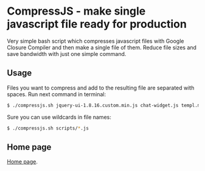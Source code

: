 # CompressJS - make single javascript file ready for production

Very simple bash script which compresses javascript files with Google Closure Compiler and then make a single file of them. Reduce file sizes and save bandwidth with just one simple command.

## Usage

Files you want to compress and add to the resulting file are separated with spaces. Run next command in terminal:

```bash
$ ./compressjs.sh jquery-ui-1.8.16.custom.min.js chat-widget.js templ.min.js
```

Sure you can use wildcards in file names:

```bash
$ ./compressjs.sh scripts/*.js
```

## Home page

[Home page].

[Home page]: http://dfsq.info/site/read/bash-google-closure-compiler
